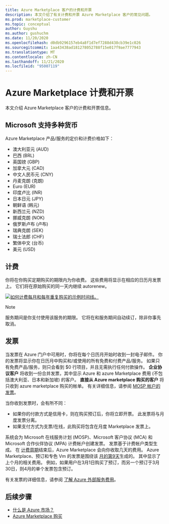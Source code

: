 ```yaml
---
title: Azure Marketplace 客户的计费和开票
description: 本文介绍了有关计费和开票 Azure Marketplace 客户的常见问题。
ms.prod: marketplace-customer
ms.topic: conceptual
author: Guyshu
ms.author: gushuchm
ms.date: 11/20/2020
ms.openlocfilehash: d0db9296157eb4a8f1d7ef7288d438cb39e1c026
ms.sourcegitcommit: 1aa43438ad181278052788f15e017f9ae7777943
ms.translationtype: MT
ms.contentlocale: zh-CN
ms.lasthandoff: 11/21/2020
ms.locfileid: "95007119"
---
```

# <a name="azure-marketplace-billing-and-invoicing"></a>Azure Marketplace 计费和开票

本文介绍 Azure Marketplace 客户的计费和开票信息。

## <a name="microsoft-supports-multiple-currencies"></a>Microsoft 支持多种货币

Azure Marketplace 产品/服务的定价和计费价格如下：

- 澳大利亚元 (AUD) 
- 巴西 (BRL) 
- 英国镑 (GBP) 
- 加拿大元 (CAD) 
- 中文人民币元 (CNY) 
- 丹麦克朗 (克朗) 
- Euro (EUR) 
- 印度卢比 (INR) 
- 日本日元 (JPY) 
- 朝鲜语 (韩元) 
- 新西兰元 (NZD) 
- 挪威克朗 (NOK) 
- 俄罗斯卢布 (卢布) 
- 瑞典克朗 (SEK) 
- 瑞士法郎 (CHF) 
- 繁体中文 (台币) 
- 美元 (USD) 

## <a name="billing"></a>计费

你将在你购买定期购买的期限内为你收费。 这些费用将显示在相应的日历月发票上。 它们将在原始购买的同一天内继续 autorenew。

[![如何计费每月和每年重复购买的示例时间线。](media/billing/billing-charges-recurring.png)](media/billing/billing-charges-recurring.png#lightbox)

>[!NOTE]
> 服务期间是你支付使用该服务的期限。 它将在和服务期间自动续订，除非你事先取消。

## <a name="invoices"></a>发票

当发票在 Azure 门户中可用时，你将在每个日历月开始时收到一封电子邮件。 你的发票将显示你在日历月中购买和/或使用的所有免费和付费产品/服务。 如果只有免费产品/服务，则只会看到 $0 行项目，并且无需执行任何付款操作。 **企业协议客户** 将收到一份合并发票，其中显示 Azure 和 azure Marketplace 费用 (不包括澳大利亚、日本和新加坡) 的客户。 **直接从 Azure marketplace 购买的客户** 将只收到 azure marketplace 购买的帐单。 有关详细信息，请参阅 [MOSP 帐户的发票](/azure/cost-management-billing/understand/download-azure-invoice#invoices-for-mosp-billing-accounts)。

当你收到发票时，会有所不同：

- 如果你的付款方式是信用卡，则在购买预订后，你将立即开票。 此发票将与月度发票分离。
- 如果支付方式为支票/在线，此购买将包含在月度 Marketplace 发票上。

系统会为 Microsoft 在线服务计划 (MOSP)、Microsoft 客户协议 (MCA) 和 Microsoft 合作伙伴协议 (MPA) 计费帐户创建发票。 发票基于计费帐户类型生成。 在 [计费周期](/azure/cost-management-billing/understand/download-azure-invoice#why-you-might-not-see-an-invoice)结束后，Azure Marketplace 会向你收取几天的费用。 Azure Marketplace、预订和专色 Vm 的发票是围绕该 [月的第9天](/azure/cost-management-billing/understand/download-azure-invoice#invoices-for-mosp-billing-accounts)生成的。 其中显示了上个月的相关费用。 例如，如果用户在3月1日购买了预订，而另一个预订于3月30日，则4月的单个发票包含预订。

有关发票的详细信息，请参阅 [了解 Azure 外部服务费用](/azure/cost-management-billing/understand/understand-azure-marketplace-charges)。

## <a name="next-steps"></a>后续步骤

- [什么是 Azure 市场？](azure-marketplace-overview.md)
- [Azure Marketplace 购买](azure-purchasing-invoicing.md)
